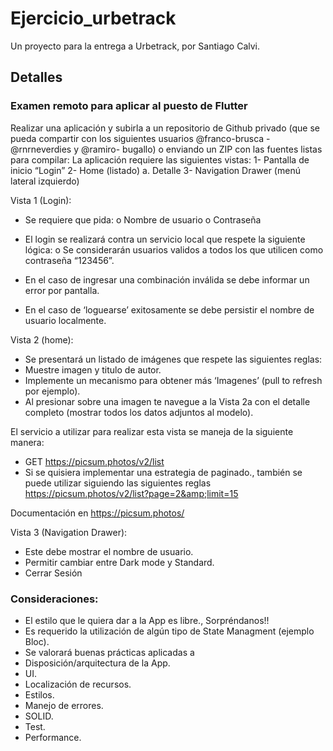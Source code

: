 # Ejercicio_urbetrack

Un proyecto para la entrega a Urbetrack, por Santiago Calvi.

## Detalles

### Examen remoto para aplicar al puesto de Flutter

Realizar una aplicación y subirla a un repositorio de Github privado (que se pueda
compartir con los siguientes usuarios @franco-brusca - @rnrneverdies y @ramiro-
bugallo) o enviando un ZIP con las fuentes listas para compilar:
La aplicación requiere las siguientes vistas:
1- Pantalla de inicio “Login”
2- Home (listado)
a. Detalle
3- Navigation Drawer (menú lateral izquierdo)

Vista 1 (Login):
- Se requiere que pida:
o Nombre de usuario
o Contraseña
- El login se realizará contra un servicio local que respete la siguiente lógica:
o Se considerarán usuarios validos a todos los que utilicen como
contraseña “123456”.

- En el caso de ingresar una combinación inválida se debe informar un error por
pantalla.
- En el caso de ‘loguearse’ exitosamente se debe persistir el nombre de usuario
localmente.

Vista 2 (home):
- Se presentará un listado de imágenes que respete las siguientes reglas:
- Muestre imagen y titulo de autor.
- Implemente un mecanismo para obtener más ‘Imagenes’ (pull to
refresh por ejemplo).
- Al presionar sobre una imagen te navegue a la Vista 2a con el detalle
completo (mostrar todos los datos adjuntos al modelo).

El servicio a utilizar para realizar esta vista se maneja de la siguiente manera:
- GET https://picsum.photos/v2/list
- Si se quisiera implementar una estrategia de paginado., también se puede
utilizar siguiendo las siguientes reglas
https://picsum.photos/v2/list?page=2&amp;limit=15

Documentación en https://picsum.photos/

Vista 3 (Navigation Drawer):
- Este debe mostrar el nombre de usuario.
- Permitir cambiar entre Dark mode y Standard.
- Cerrar Sesión

### Consideraciones:
- El estilo que le quiera dar a la App es libre., Sorpréndanos!!
- Es requerido la utilización de algún tipo de State Managment (ejemplo Bloc).
- Se valorará buenas prácticas aplicadas a
- Disposición/arquitectura de la App.
- UI.
- Localización de recursos.
- Estilos.
- Manejo de errores.
- SOLID.
- Test.
- Performance.
